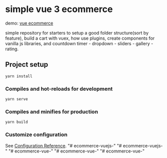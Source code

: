 # simple vue 3 ecommerce

demo: [vue ecommerce](https://vue-ecommerce-template.netlify.app/)

simple repository for starters to setup a good folder structure(sort by feature), build a cart with vuex, how use plugins, create components for vanilla js libraries, and countdown timer - dropdown - sliders - gallery - rating.

## Project setup

```
yarn install
```

### Compiles and hot-reloads for development

```
yarn serve
```

### Compiles and minifies for production

```
yarn build
```

### Customize configuration

See [Configuration Reference](https://cli.vuejs.org/config/).
"# ecommerce-vuejs-" 
"# ecommerce-vuejs-" 
"# ecommerce-vue-" 
"# ecommerce-vue-" 
"# ecommerce-vue-" 
